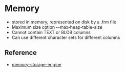 # Memory

- stored in memory, represented on disk by a .frm file
- Maximum size option --max-heap-table-size
- Cannot contain TEXT or BLOB columns
- Can use different character sets for different columns

## Reference

- [memory-storage-engine](https://dev.mysql.com/doc/refman/5.6/en/memory-storage-engine.html)